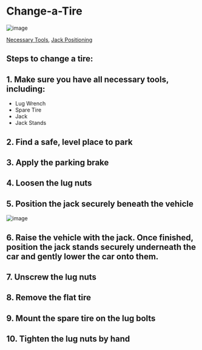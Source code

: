 # Change-a-Tire
![image](https://user-images.githubusercontent.com/89995767/131888861-370d6b82-915f-4f14-99ec-4ef932a4d7bb.png)

[Necessary Tools](https://github.com/coffey55/Change-a-Tire/edit/main/README.md),
[Jack Positioning](https://user-images.githubusercontent.com/89995767/131892626-b2734e9d-bfb8-4c5a-8327-d387e03268dd.png)

## Steps to change a tire:

## 1. Make sure you have all necessary tools, including: 
* Lug Wrench
* Spare Tire
* Jack 
* Jack Stands


## 2. Find a safe, level place to park 

## 3. Apply the parking brake 

## 4. Loosen the lug nuts

## 5. Position the jack securely beneath the vehicle 
![image](https://user-images.githubusercontent.com/89995767/131892626-b2734e9d-bfb8-4c5a-8327-d387e03268dd.png)


## 6. Raise the vehicle with the jack. Once finished, position the jack stands securely underneath the car and gently lower the car onto them.

## 7. Unscrew the lug nuts

## 8. Remove the flat tire

## 9. Mount the spare tire on the lug bolts

## 10. Tighten the lug nuts by hand 


      
